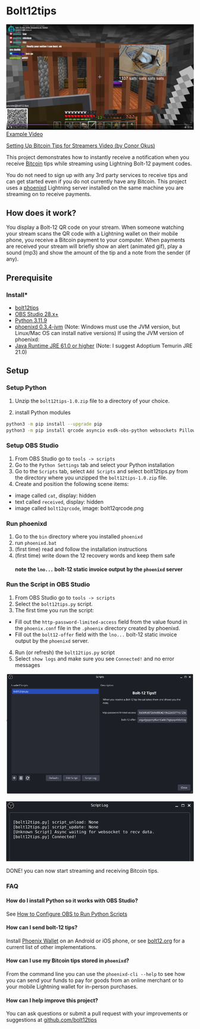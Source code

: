 
# Bolt12tips

![Example video](docs/youiste-bolt12-example.png)
[Example Video](https://youtu.be/Slkb3jUYo4o)

[Setting Up Bitcoin Tips for Streamers Video (by Conor Okus)](https://youtu.be/IWTpSN8IaLE?feature=shared)

This project demonstrates how to instantly receive a notification when you receive [Bitcoin](https://bitcoin.org/) tips while streaming using Lightning Bolt-12 payment codes.

You do not need to sign up with any 3rd party services to receive tips and can get started even if you do not currently have any Bitcoin. This project uses a [phoenixd](https://phoenix.acinq.co/server) Lightning server installed on the same machine you are streaming on to receive payments.

## How does it work?

You display a Bolt-12 QR code on your stream. When someone watching your stream scans the QR code with a Lightning wallet on their mobile phone, you receive a Bitcoin payment to your computer. When payments are received your stream will briefly show an alert (animated gif), play a sound (mp3) and show the amount of the tip and a note from the sender (if any).

## Prerequisite

### Install*

* [bolt12tips](https://github.com/bolt12tips/bolt12tips/releases/tag/1.0)
* [OBS Studio 28.x+](https://obsproject.com/download)
* [Python 3.11.9](https://www.python.org/ftp/python/3.11.9/python-3.11.9-amd64.exe)
* [phoenixd 0.3.4-jvm](https://github.com/ACINQ/phoenixd/releases) (Note: Windows must use the JVM version, but Linux/Mac OS can install native versions)
If using the JVM version of phoenixd:
* [Java Runtime JRE 61.0 or higher](https://adoptium.net/temurin/releases/?os=windows&arch=x64&package=jre) (Note: I suggest Adoptium Temurin JRE 21.0)

## Setup

### Setup Python

1. Unzip the `bolt12tips-1.0.zip` file to a directory of your choice.

2. install Python modules
```sh
python3 -m pip install --upgrade pip
python3 -m pip install qrcode asyncio esdk-obs-python websockets Pillow
```

### Setup OBS Studio

1. From OBS Studio go to `tools -> scripts`
2. Go to the `Python Settings` tab and select your Python installation
3. Go to the `Scripts` tab, select `Add Scripts` and select bolt12tips.py from the directory where you unzipped the `bolt12tips-1.0.zip` file.
4. Create and position the following scene items:
 - image called `cat`, display: hidden
 - text called `received`, display: hidden
 - image called `bolt12qrcode`, image: bolt12qrcode.png

### Run phoenixd
1. Go to the `bin` directory where you installed `phoenixd`
2. run `phoenixd.bat`
3. (first time) read and follow the installation instructions
4. (first time) write down the 12 recovery words and keep them safe
    #### note the `lno...` bolt-12 static invoice output by the `phoenixd` server

### Run the Script in OBS Studio
1. From OBS Studio go to `tools -> scripts`
2. Select the `bolt12tips.py` script.
3. The first time you run the script:
 - Fill out the `http-password-limited-access` field from the value found in the `phoenix.conf` file in the `.phoenix` directory created by phoenixd.
 - Fill out the `bolt12-offer` field with the `lno...` bolt-12 static invoice output by the `phoenixd` server.
4. Run (or refresh) the `bolt12tips.py` script
5. Select `show logs` and make sure you see `Connected!` and no error messages

![script_dialog.png](script_dialog.png)

![script_log.png](script_log.png)

DONE! you can now start streaming and receiving Bitcoin tips.

### FAQ

#### How do I install Python so it works with OBS Studio?

See [How to Configure OBS to Run Python Scripts](https://learnscript.net/en/obs-python-scripting/setup/)

#### How can I send bolt-12 tips?
  Install [Phoenix Wallet](https://phoenix.acinq.co/) on an Android or iOS phone, or see [bolt12.org](https://bolt12.org) for a current list of other implementations.

#### How can I use my Bitcoin tips stored in `phoenixd`?
  From the command line you can use the `phoenixd-cli --help` to see how you can send your funds to pay for goods from an online merchant or to your mobile Lightning wallet for in-person purchases.
    
#### How can I help improve this project?
  You can ask questions or submit a pull request with your improvements or suggestions at [github.com/bolt12tips](https://github.com/bolt12tips/bolt12tips)
